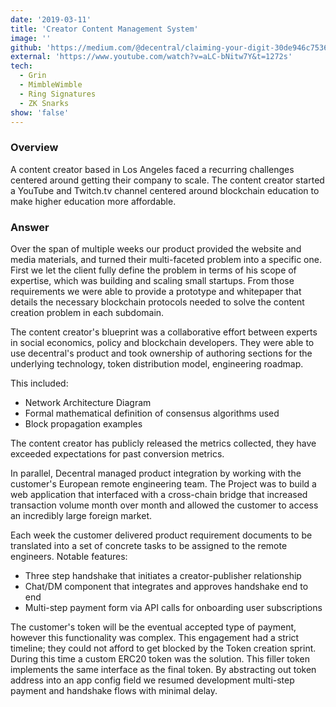```yaml
---
date: '2019-03-11'
title: 'Creator Content Management System'
image: ''
github: 'https://medium.com/@decentral/claiming-your-digit-30de946c7536'
external: 'https://www.youtube.com/watch?v=aLC-bNitw7Y&t=1272s'
tech:
  - Grin
  - MimbleWimble
  - Ring Signatures
  - ZK Snarks
show: 'false'
---
```


### Overview

A content creator based in Los Angeles faced a recurring challenges centered around getting their company to scale. The content creator started a YouTube and Twitch.tv channel centered around blockchain education to make higher education more affordable.

### Answer

Over the span of multiple weeks our product provided the website and media materials, and turned their multi-faceted problem into a specific one. First we let the client fully define the problem in terms of his scope of expertise, which was building and scaling small startups. From those requirements we were able to provide a prototype and whitepaper that details the necessary blockchain protocols needed to solve the content creation problem in each subdomain.

The content creator's blueprint was a collaborative effort between experts in social economics, policy and blockchain developers. They were able to use decentral's product and took ownership of authoring sections for the underlying technology, token distribution model, engineering roadmap.

This included:

- Network Architecture Diagram
- Formal mathematical definition of consensus algorithms used
- Block propagation examples

The content creator has publicly released the metrics collected, they have exceeded expectations for past conversion metrics.

In parallel, Decentral managed product integration by working with the customer's European remote engineering team. The Project was to build a web application that interfaced with a cross-chain bridge that increased transaction volume month over month and allowed the customer to access an incredibly large foreign market.

Each week the customer delivered product requirement documents to be translated into a set of concrete tasks to be assigned to the remote engineers. Notable features:

- Three step handshake that initiates a creator-publisher relationship
- Chat/DM component that integrates and approves handshake end to end
- Multi-step payment form via API calls for onboarding user subscriptions

The customer's token will be the eventual accepted type of payment, however this functionality was complex. This engagement had a strict timeline; they could not afford to get blocked by the Token creation sprint. During this time a custom ERC20 token was the solution. This filler token implements the same interface as the final token. By abstracting out token address into an app config field we resumed development multi-step payment and handshake flows with minimal delay.
